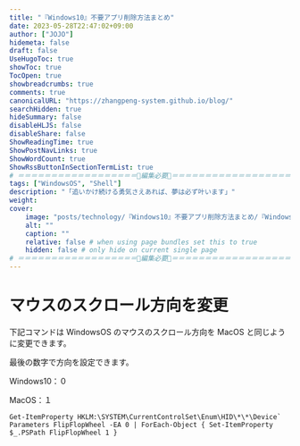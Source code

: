 ```yaml
---
title: "『Windows10』不要アプリ削除方法まとめ"
date: 2023-05-28T22:47:02+09:00
author: ["JOJO"]
hidemeta: false
draft: false
UseHugoToc: true
showToc: true
TocOpen: true
showbreadcrumbs: true
comments: true
canonicalURL: "https://zhangpeng-system.github.io/blog/"
searchHidden: true
hideSummary: false
disableHLJS: false
disableShare: false
ShowReadingTime: true
ShowPostNavLinks: true
ShowWordCount: true
ShowRssButtonInSectionTermList: true
# ＝＝＝＝＝＝＝＝＝＝＝＝＝＝＝＝＝＝🔽編集必要🔽＝＝＝＝＝＝＝＝＝＝＝＝＝＝＝＝＝＝
tags: ["WindowsOS", "Shell"]
description: "「追いかけ続ける勇気さえあれば、夢は必ず叶います」"
weight:
cover:
    image: "posts/technology/『Windows10』不要アプリ削除方法まとめ/『Windows10』不要アプリ削除方法まとめ.001.png"
    alt: ""
    caption: ""
    relative: false # when using page bundles set this to true
    hidden: false # only hide on current single page
# ＝＝＝＝＝＝＝＝＝＝＝＝＝＝＝＝＝＝🔼編集必要🔼＝＝＝＝＝＝＝＝＝＝＝＝＝＝＝＝＝＝
---
```


# マウスのスクロール方向を変更

下記コマンドは WindowsOS のマウスのスクロール方向を MacOS と同じように変更できます。

最後の数字で方向を設定できます。

Windows10：０

MacOS：１

```shell
Get-ItemProperty HKLM:\SYSTEM\CurrentControlSet\Enum\HID\*\*\Device` Parameters FlipFlopWheel -EA 0 | ForEach-Object { Set-ItemProperty $_.PSPath FlipFlopWheel 1 }
```

